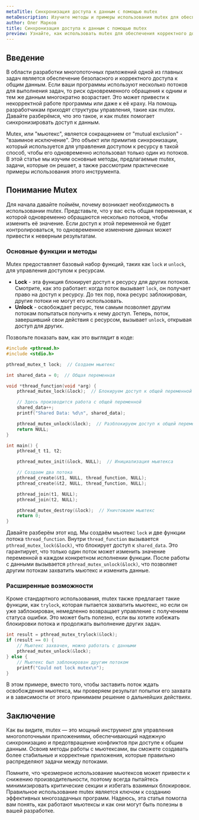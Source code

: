 ```yaml
---
metaTitle: Синхронизация доступа к данным с помощью mutex
metaDescription: Изучите методы и примеры использования mutex для обеспечения безопасного доступа к данным в многопоточных приложениях. Понимание основных функций и практическая реализация.
author: Олег Марков
title: Синхронизация доступа к данным с помощью mutex
preview: Узнайте, как использовать mutex для обеспечения корректного доступа к данным в многопоточных средах; примеры и описание функций помогут вам в этом.
---
```


## Введение

В области разработки многопоточных приложений одной из главных задач является обеспечение безопасного и корректного доступа к общим данным. Если ваши программы используют несколько потоков для выполнения задач, то риск одновременного обращения к одним и тем же данным многократно возрастает. Это может привести к некорректной работе программы или даже к её краху. На помощь разработчикам приходят структуры управления, такие как mutex. Давайте разберёмся, что это такое, и как mutex помогает синхронизировать доступ к данным.

Mutex, или "мьютекс", является сокращением от "mutual exclusion" - "взаимное исключение". Это объект или примитив синхронизации, который используется для управления доступом к ресурсу в такой способ, чтобы его одновременно использовал только один из потоков. В этой статье мы изучим основные методы, предлагаемые mutex, задачи, которые он решает, а также рассмотрим практические примеры использования этого инструмента.

## Понимание Mutex

Для начала давайте поймём, почему возникает необходимость в использовании mutex. Представьте, что у вас есть общая переменная, к которой одновременно обращаются несколько потоков, чтобы изменить её значение. Если доступ к этой переменной не будет контролироваться, то одновременное изменение данных может привести к неверным результатам. 

### Основные функции и методы

Mutex предоставляет базовый набор функций, таких как `lock` и `unlock`, для управления доступом к ресурсам.

- **Lock** - эта функция блокирует доступ к ресурсу для других потоков. Смотрите, как это работает: когда поток вызывает `lock`, он получает право на доступ к ресурсу. До тех пор, пока ресурс заблокирован, другие потоки не могут его использовать.
- **Unlock** - освобождает ресурс, тем самым позволяет другим потокам попытаться получить к нему доступ. Теперь, поток, завершивший свои действия с ресурсом, вызывает `unlock`, открывая доступ для других.

Позвольте показать вам, как это выглядит в коде:

```c
#include <pthread.h>
#include <stdio.h>

pthread_mutex_t lock;  // Создаем мьютекс

int shared_data = 0;  // Общая переменная

void *thread_function(void *arg) {
    pthread_mutex_lock(&lock);  // Блокируем доступ к общей переменной

    // Здесь производится работа с общей переменной
    shared_data++;
    printf("Shared Data: %d\n", shared_data);

    pthread_mutex_unlock(&lock);  // Разблокируем доступ к общей переменной
    return NULL;
}

int main() {
    pthread_t t1, t2;

    pthread_mutex_init(&lock, NULL);  // Инициализация мьютекса

    // Создаем два потока
    pthread_create(&t1, NULL, thread_function, NULL);
    pthread_create(&t2, NULL, thread_function, NULL);

    pthread_join(t1, NULL);
    pthread_join(t2, NULL);

    pthread_mutex_destroy(&lock);  // Уничтожаем мьютекс
    return 0;
}
```

Давайте разберём этот код. Мы создаём мьютекс `lock` и две функции потока `thread_function`. Внутри `thread_function` вызывается `pthread_mutex_lock(&lock)`, что блокирует доступ к `shared_data`. Это гарантирует, что только один поток может изменить значение переменной в каждом конкретном исполнении функции. После работы с данными вызывается `pthread_mutex_unlock(&lock)`, что позволяет другим потокам захватить мьютекс и изменить данные.

### Расширенные возможности

Кроме стандартного использования, mutex также предлагает такие функции, как `trylock`, которая пытается захватить мьютекс, но если он уже заблокирован, немедленно возвращает управление с получением статуса ошибки. Это может быть полезно, если вы хотите избежать блокировки потока и продолжать выполнение других задач.

```c
int result = pthread_mutex_trylock(&lock);
if (result == 0) {
    // Мьютекс захвачен, можно работать с данными
    pthread_mutex_unlock(&lock);
} else {
    // Мьютекс был заблокирован другим потоком
    printf("Could not lock mutex\n");
}
```

В этом примере, вместо того, чтобы заставить поток ждать освобождения мьютекса, мы проверяем результат попытки его захвата и в зависимости от этого принимаем решение о дальнейших действиях.

## Заключение

Как вы видите, mutex — это мощный инструмент для управления многопоточными приложениями, обеспечивающий надежную синхронизацию и предотвращение конфликтов при доступе к общим данным. Освоив методы работы с мьютексами, вы сможете создавать более стабильные и корректные приложения, которые правильно распределяют задачи между потоками.

Помните, что чрезмерное использование мьютексов может привести к снижению производительности, поэтому всегда пытайтесь минимизировать критические секции и избегать взаимных блокировок. Правильное использование mutex является ключом к созданию эффективных многозадачных программ. Надеюсь, эта статья помогла вам понять, как работают мьютексы и как они могут быть полезны в вашей разработке.